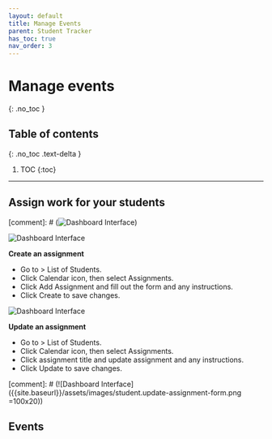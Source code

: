 ```yaml
---
layout: default
title: Manage Events
parent: Student Tracker
has_toc: true
nav_order: 3
---
```


# Manage events

{: .no_toc }

## Table of contents
{: .no_toc .text-delta }

1. TOC
{:toc}

---

## Assign work for your students

[comment]: # (![Dashboard Interface]({{site.baseurl}}/assets/images/student.event-assignments.png))

![Dashboard Interface]({{site.baseurl}}/assets/images/student.assignment-list.png)

**Create an assignment**
* Go to > List of Students.
* Click Calendar icon, then select Assignments.
* Click Add Assignment and fill out the form and any instructions.
* Click Create to save changes.

![Dashboard Interface]({{site.baseurl}}/assets/images/student.create-assignment-form.png)

**Update an assignment**
* Go to > List of Students.
* Click Calendar icon, then select Assignments.
* Click assignment title and update assignment and any instructions.
* Click Update to save changes.

[comment]: # (![Dashboard Interface]({{site.baseurl}}/assets/images/student.update-assignment-form.png =100x20))



## Events
